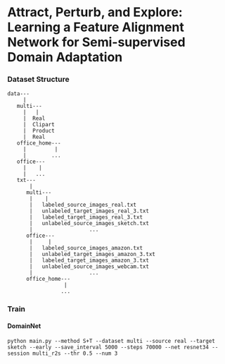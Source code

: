 # Attract, Perturb, and Explore: Learning a Feature Alignment Network for Semi-supervised Domain Adaptation


### Dataset Structure
```
data---
     |
   multi---
     |   |
     |  Real
     |  Clipart
     |  Product
     |  Real
   office_home---
     |         |
     |        ...
   office---
     |    |
     |   ...
   txt---
       | 
      multi---
       |    |
       |   labeled_source_images_real.txt
       |   unlabeled_target_images_real_3.txt
       |   labeled_target_images_real_3.txt         
       |   unlabeled_source_images_sketch.txt
       |                  ...
      office---
       |     |
       |   labeled_source_images_amazon.txt
       |   unlabeled_target_images_amazon_3.txt
       |   labeled_target_images_amazon_3.txt         
       |   unlabeled_source_images_webcam.txt
       |                  ...
      office_home---
                  |
                 ...       
```

### Train
#### DomainNet 
```
python main.py --method S+T --dataset multi --source real --target sketch --early --save_interval 5000 --steps 70000 --net resnet34 --session multi_r2s --thr 0.5 --num 3
```

